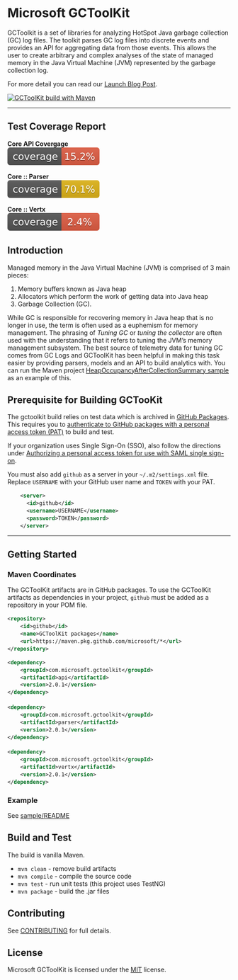 # Microsoft GCToolKit

GCToolkit is a set of libraries for analyzing HotSpot Java garbage collection (GC) log files. The toolkit parses GC log files into discrete events and provides an API for aggregating data from those events. This allows the user to create arbitrary and complex analyses of the state of managed memory in the Java Virtual Machine (JVM) represented by the garbage collection log.

For more detail you can read our [Launch Blog Post](https://devblogs.microsoft.com/java/introducing-microsoft-gctoolkit/).

[![GCToolKit build with Maven](https://github.com/microsoft/gctoolkit/actions/workflows/maven.yml/badge.svg)](https://github.com/microsoft/gctoolkit/actions/workflows/maven.yml)

---

## Test Coverage Report
**Core API Covergage** </br>![Coverage](.github/badges/jacoco1.svg)

**Core :: Parser</br>**![Coverage::Core::Parser](.github/badges/jacoco2.svg)

**Core :: Vertx**</br>![Coverage::Core::Parser](.github/badges/jacoco3.svg)

## Introduction

Managed memory in the Java Virtual Machine (JVM) is comprised of 3 main pieces:

1. Memory buffers known as Java heap
1. Allocators which perform the work of getting data into Java heap
1. Garbage Collection (GC).

While GC is responsible for recovering memory in Java heap that is no longer in use, the term is often used as a euphemism for memory management. The phrasing of _Tuning GC_ or _tuning the collector_ are often used with the understanding that it refers to tuning the JVM’s memory management subsystem. The best source of telemetry data for tuning GC comes from GC Logs and GCToolKit has been helpful in making this task easier by providing parsers, models and an API to build analytics with. You can run the Maven project [HeapOccupancyAfterCollectionSummary sample](./sample/README.md) as an example of this.

## Prerequisite for Building GCTooKit

The gctoolkit build relies on test data which is archived in [GitHub Packages](https://docs.github.com/en/packages/working-with-a-github-packages-registry/working-with-the-apache-maven-registry). This requires you to [authenticate to GitHub packages with a personal access token (PAT)](https://docs.github.com/en/packages/working-with-a-github-packages-registry/working-with-the-apache-maven-registry#authenticating-with-a-personal-access-token) to build and test.

If your organization uses Single Sign-On (SSO), also follow the directions under [Authorizing a personal access token for use with SAML single sign-on](https://docs.github.com/en/github/authenticating-to-github/authenticating-with-saml-single-sign-on/authorizing-a-personal-access-token-for-use-with-saml-single-sign-on).

You must also add `github` as a server in your `~/.m2/settings.xml` file. Replace `USERNAME` with your GitHub user name and `TOKEN` with your PAT.

```xml
    <server>
      <id>github</id>
      <username>USERNAME</username>
      <password>TOKEN</password>
    </server>
```

---

## Getting Started

### Maven Coordinates

The GCToolKit artifacts are in GitHub packages. To use the GCToolKit artifacts as dependencies in your project, `github` must be added as a repository in your POM file.

```xml
<repository>
    <id>github</id>
    <name>GCToolKit packages</name>
    <url>https://maven.pkg.github.com/microsoft/*</url>
</repository>
```

```xml
<dependency>
    <groupId>com.microsoft.gctoolkit</groupId>
    <artifactId>api</artifactId>
    <version>2.0.1</version>
</dependency>

<dependency>
    <groupId>com.microsoft.gctoolkit</groupId>
    <artifactId>parser</artifactId>
    <version>2.0.1</version>
</dependency>

<dependency>
    <groupId>com.microsoft.gctoolkit</groupId>
    <artifactId>vertx</artifactId>
    <version>2.0.1</version>
</dependency>

```

### Example

See [sample/README](./sample/README.md)

## Build and Test

The build is vanilla Maven.

* `mvn clean` - remove build artifacts
* `mvn compile` - compile the source code
* `mvn test` - run unit tests (this project uses TestNG)
* `mvn package` - build the .jar files

## Contributing

See [CONTRIBUTING](CONTRIBUTING.md) for full details.

## License

Microsoft GCToolKit is licensed under the [MIT](https://github.com/microsoft/gctoolkit/blob/master/LICENSE) license.
